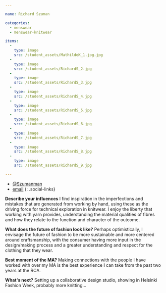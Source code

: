 ```yaml
---

name: Richard Szuman

categories:
  - menswear
  - menswear-knitwear

items:
  -
    type: image
    src: /student_assets/MathildeK_1.jpg.jpg
  -
    type: image
    src: /student_assets/RichardS_2.jpg
  -
    type: image
    src: /student_assets/RichardS_3.jpg
  -
    type: image
    src: /student_assets/RichardS_4.jpg
  -
    type: image
    src: /student_assets/RichardS_5.jpg
  -
    type: image
    src: /student_assets/RichardS_6.jpg
  -
    type: image
    src: /student_assets/RichardS_7.jpg
  -
    type: image
    src: /student_assets/RichardS_8.jpg
  -
    type: image
    src: /student_assets/RichardS_9.jpg

---
```


* [@Szumanman](https://www.instagram.com/Szumanman/)
* [email](mailto:richard.szuman@network.rca.ac.uk)
{: .social-links}

**Describe your influences**
I find inspiration in the imperfections and mistakes that are generated from working by hand, using these as the driving force for technical exploration in knitwear.  I enjoy the liberty that working with yarn provides, understanding the material qualities of fibres and how they relate to the function and character of the outcome.

**What does the future of fashion look like?**
Perhaps optimistically, I envisage the future of fashion to be more sustainable and more centered around craftsmanship, with the consumer having more input in the design/making process and a greater understanding and respect for the clothing that they wear.

**Best moment of the MA?**
Making connections with the people I have worked with over my MA is the best experience I can take from the past two years at the RCA.

**What's next?**
Setting up a collaborative design studio, showing in Helsinki Fashion Week, probably more knitting...
